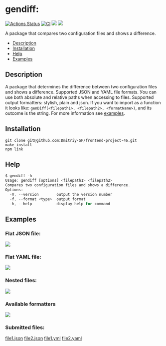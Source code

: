 # gendiff:

[![Actions Status](https://github.com/Dmitriy-SP/frontend-project-46/workflows/hexlet-check/badge.svg)](https://github.com/Dmitriy-SP/frontend-project-46/actions)
[![CI](https://github.com/Dmitriy-SP/frontend-project-46/actions/workflows/github-action-check.yml/badge.svg)](https://github.com/Dmitriy-SP/frontend-project-46/actions/workflows/github-action-check.yml)
<a href="https://codeclimate.com/github/Dmitriy-SP/frontend-project-46/maintainability"><img src="https://api.codeclimate.com/v1/badges/7a62bf70d6c3b6caf9c8/maintainability" /></a>
<a href="https://codeclimate.com/github/Dmitriy-SP/frontend-project-46/test_coverage"><img src="https://api.codeclimate.com/v1/badges/7a62bf70d6c3b6caf9c8/test_coverage" /></a>

A package that compares two configuration files and shows a difference.

- [Description](#Description)
- [Installation](#Installation)
- [Help](#Help)
- [Examples](#Examples)

## Description

A package that determines the difference between two configuration files and shows a difference.
Supported JSON and YAML file formats.
Уou can use both absolute and relative paths when accessing to files.
Supported output formatters: stylish, plain and json.
If you want to import as a function it looks like:
`genDiff(<filepath1>, <filepath2>, <formatName>)`, and its outcome is the string.
For more information see [examples](#Examples).

## Installation

```
git clone git@github.com:Dmitriy-SP/frontend-project-46.git
make install
npm link
```

## Help
```js
$ gendiff -h
Usage: gendiff [options] <filepath1> <filepath2>
Compares two configuration files and shows a difference.
Options:
  -V, --version        output the version number
  -f, --format <type>  output format
  -h, --help           display help for command
```

## Examples

### Flat JSON file:
<a href="https://asciinema.org/a/hocBI8q6qgavYrsZgDz5kHfzp" target="_blank"><img src="https://asciinema.org/a/hocBI8q6qgavYrsZgDz5kHfzp.svg" /></a>

### Flat YAML file:
<a href="https://asciinema.org/a/fLp21wW4TfMlLHp1wzVxS2Thk" target="_blank"><img src="https://asciinema.org/a/fLp21wW4TfMlLHp1wzVxS2Thk.svg" /></a>

### Nested files:
<a href="https://asciinema.org/a/1WDqsfNNowJFGbn4MpVfvORuO" target="_blank"><img src="https://asciinema.org/a/1WDqsfNNowJFGbn4MpVfvORuO.svg" /></a>

### Available formatters
<a href="https://asciinema.org/a/66mats3kaB2vEeARtUDvpUVqf" target="_blank"><img src="https://asciinema.org/a/66mats3kaB2vEeARtUDvpUVqf.svg" /></a>

### Submitted files:

[file1.json](https://github.com/Dmitriy-SP/frontend-project-46/blob/main/__tests__/__fixtures__/file1.json)
[file2.json](https://github.com/Dmitriy-SP/frontend-project-46/blob/main/__tests__/__fixtures__/file1.yaml)
[file1.yml](https://github.com/Dmitriy-SP/frontend-project-46/blob/main/__tests__/__fixtures__/file2.json)
[file2.yaml](https://github.com/Dmitriy-SP/frontend-project-46/blob/main/__tests__/__fixtures__/file2.yml)
